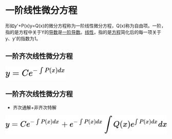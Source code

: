 # 一阶线性微分方程

形如y'+P(x)y=Q(x)的微分方程称为一阶线性微分方程，Q(x)称为自由项。一阶，指的是方程中关于Y的[导数](https://baike.baidu.com/item/导数/579188?fromModule=lemma_inlink)是[一阶导数](https://baike.baidu.com/item/一阶导数/4026914?fromModule=lemma_inlink)。[线性](https://baike.baidu.com/item/线性/5450468?fromModule=lemma_inlink)，指的是[方程](https://baike.baidu.com/item/方程/6306?fromModule=lemma_inlink)简化后的每一项关于y、y'的指数为1。

## 一阶齐次线性微分方程

![img](https://raw.githubusercontent.com/Alemdx/pic-bed/master/math3/8da5cd2a8189fddd6082f367d7a76e1c.svg)

## 一阶齐次线性微分方程

+ 齐次通解+非齐次特解

![img](https://raw.githubusercontent.com/Alemdx/pic-bed/master/math3/35e6a0dc731ef7b497c2476c304c62fb.svg)